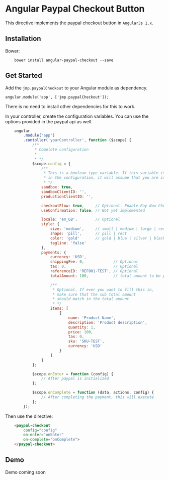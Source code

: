 # Angular Paypal Checkout Button

This directive implements the paypal checkout button in `AngularJs 1.x`.

## Installation

Bower:

```cli
    bower install angular-paypal-checkout --save
```

## Get Started

Add the `jmp.paypalCheckout` to your Angular module as dependency.

`angular.module('app', ['jmp.paypalCheckout']);`

There is no need to install other dependencies for this to work.

In your controller, create the configuration variables. You can use the options provided in the paypal api as well.

```javascript
    angular
        .module('app')
        .contoller('yourController', function ($scope) {
            /**
             * Complete configuration
             * 
             * */
            $scope.config = {
                /**
                 * This is a boolean type variable. If this variable is missing
                 * in the configuration, it will assume that you are in production mode
                 * */
                sandbox: true,
                sandboxClientID: '',
                productionClientID: '',

                checkoutFlow: true,     // Optional. Enable Pay Now Checkout Flow
                useConfirmation: false, // Not yet implemented

                locale: 'en_GB',        // Optional
                style: {
                    size: 'medium',     // small | medium | large | responsive
                    shape: 'pill',      // pill | rect
                    color: 'gold'       // gold | blue | silver | black
                    tagline: 'false'
                },
                payments: {
                    currency: 'USD',
                    shippingFee: 0,             // Optional
                    tax: 0,                     // Optional
                    referenceID: 'REF001-TEST', // Optional
                    totalAmount: 100,           // total amount to be paid

                    /**
                     * Optional. If ever you want to fill this in,
                     * make sure that the sub total amount
                     * should match in the total amount
                     * */
                    items: [
                        {
                            name: 'Product Name',
                            description: 'Product description',
                            quantity: 1,
                            price: 100,
                            tax: 0,
                            sku: 'SKU-TEST',
                            currency: 'USD'        
                        }
                    ]
                }
            };

            $scope.onEnter = function (config) {
                // After paypal is initialized
            };

            $scope.onComplete = function (data, actions, config) {
                // After completing the payment, this will execute
            };
        });
```

Then use the directive:
```html
    <paypal-checkout
        config="config"
        on-enter="onEnter"
        on-complete="onComplete">
    </paypal-checkout>
```

## Demo

Demo coming soon